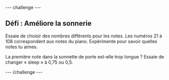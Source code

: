 \--- challenge \---

## Défi : Améliore la sonnerie

Essaie de choisir des nombres différents pour les notes. Les numéros 21 à 108 correspondent aux notes du piano. Expérimente pour savoir quelles notes tu aimes.

La première note dans la sonnette de porte est-elle trop longue ? Essaie de changer « sleep » à 0,75 ou 0,5.

\--- /challenge \---